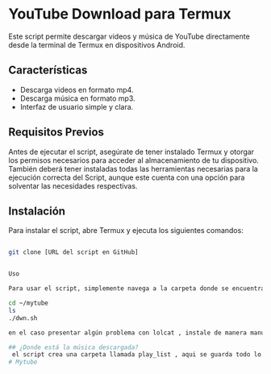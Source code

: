 # YouTube Download para Termux

Este script permite descargar videos y música de YouTube directamente desde la terminal de Termux en dispositivos Android.

## Características

- Descarga videos en formato mp4.
- Descarga música en formato mp3.
- Interfaz de usuario simple y clara.

## Requisitos Previos

Antes de ejecutar el script, asegúrate de tener instalado Termux y otorgar los permisos necesarios para acceder al almacenamiento de tu dispositivo. También deberá tener instaladas todas las herramientas necesarias para la ejecución correcta del Script, aunque este cuenta con una opción para solventar las necesidades respectivas.

## Instalación

Para instalar el script, abre Termux y ejecuta los siguientes comandos:

```bash

git clone [URL del script en GitHub]


Uso

Para usar el script, simplemente navega a la carpeta donde se encuentra y ejecútalo:

cd ~/mytube
ls
./dwn.sh

en el caso presentar algún problema con lolcat , instale de manera manual lolcat desde su terminal con el comando : gem install lolcat

## ¿Donde está la música descargada?
 el script crea una carpeta llamada play_list , aqui se guarda todo lo descargado.
# Mytube
